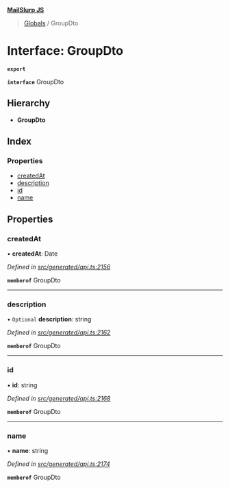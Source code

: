 **[MailSlurp JS](../README.md)**

> [Globals](../README.md) / GroupDto

# Interface: GroupDto

**`export`** 

**`interface`** GroupDto

## Hierarchy

* **GroupDto**

## Index

### Properties

* [createdAt](groupdto.md#createdat)
* [description](groupdto.md#description)
* [id](groupdto.md#id)
* [name](groupdto.md#name)

## Properties

### createdAt

•  **createdAt**: Date

*Defined in [src/generated/api.ts:2156](https://github.com/mailslurp/mailslurp-client/blob/85c640b/src/generated/api.ts#L2156)*

**`memberof`** GroupDto

___

### description

• `Optional` **description**: string

*Defined in [src/generated/api.ts:2162](https://github.com/mailslurp/mailslurp-client/blob/85c640b/src/generated/api.ts#L2162)*

**`memberof`** GroupDto

___

### id

•  **id**: string

*Defined in [src/generated/api.ts:2168](https://github.com/mailslurp/mailslurp-client/blob/85c640b/src/generated/api.ts#L2168)*

**`memberof`** GroupDto

___

### name

•  **name**: string

*Defined in [src/generated/api.ts:2174](https://github.com/mailslurp/mailslurp-client/blob/85c640b/src/generated/api.ts#L2174)*

**`memberof`** GroupDto
